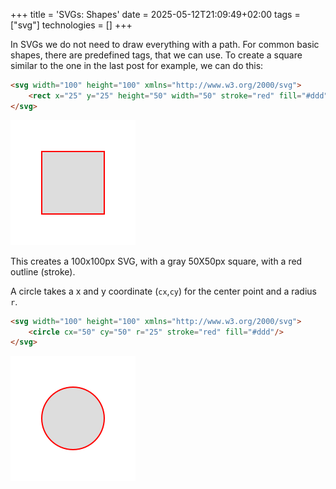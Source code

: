 +++
title = 'SVGs: Shapes'
date = 2025-05-12T21:09:49+02:00
tags = ["svg"]
technologies = []
+++

In SVGs we do not need to draw everything with a path.
For common basic shapes, there are predefined tags, that we can use.
To create a square similar to the one in the last post for example, we can do this:

```html
<svg width="100" height="100" xmlns="http://www.w3.org/2000/svg">
    <rect x="25" y="25" height="50" width="50" stroke="red" fill="#ddd"/>
</svg>
```

![rectangle](rectangle.svg)

This creates a 100x100px SVG, with a gray 50X50px square, with a red outline (stroke).

A circle takes a x and y coordinate (`cx`,`cy`) for the center point and a radius `r`.

```html
<svg width="100" height="100" xmlns="http://www.w3.org/2000/svg">
    <circle cx="50" cy="50" r="25" stroke="red" fill="#ddd"/>
</svg>
```

![circle](circle.svg)
